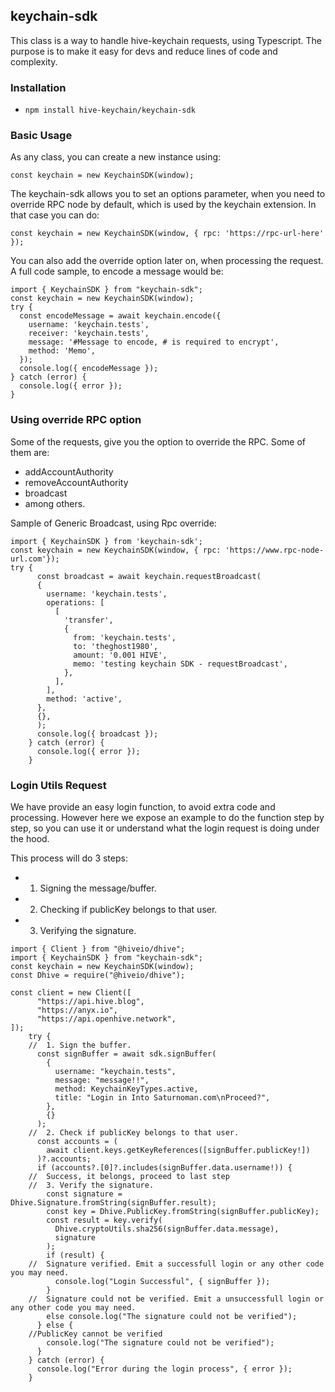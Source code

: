 ## keychain-sdk

This class is a way to handle hive-keychain requests, using Typescript. The purpose is to make it easy for devs and reduce lines of code and complexity.

### Installation

- `npm install hive-keychain/keychain-sdk`

### Basic Usage

As any class, you can create a new instance using:

```
const keychain = new KeychainSDK(window);
```

The keychain-sdk allows you to set an options parameter, when you need to override RPC node by default, which is used by the keychain extension.
In that case you can do:

```
const keychain = new KeychainSDK(window, { rpc: 'https://rpc-url-here' });
```

You can also add the override option later on, when processing the request.
A full code sample, to encode a message would be:

```
import { KeychainSDK } from "keychain-sdk";
const keychain = new KeychainSDK(window);
try {
  const encodeMessage = await keychain.encode({
    username: 'keychain.tests',
    receiver: 'keychain.tests',
    message: '#Message to encode, # is required to encrypt',
    method: 'Memo',
  });
  console.log({ encodeMessage });
} catch (error) {
  console.log({ error });
}
```

### Using override RPC option

Some of the requests, give you the option to override the RPC.
Some of them are:

- addAccountAuthority
- removeAccountAuthority
- broadcast
- among others.

Sample of Generic Broadcast, using Rpc override:

```
import { KeychainSDK } from 'keychain-sdk';
const keychain = new KeychainSDK(window, { rpc: 'https://www.rpc-node-url.com'});
try {
      const broadcast = await keychain.requestBroadcast(
      {
        username: 'keychain.tests',
        operations: [
          [
            'transfer',
            {
              from: 'keychain.tests',
              to: 'theghost1980',
              amount: '0.001 HIVE',
              memo: 'testing keychain SDK - requestBroadcast',
            },
          ],
        ],
        method: 'active',
      },
      {},
      );
      console.log({ broadcast });
    } catch (error) {
      console.log({ error });
    }
```

### Login Utils Request

We have provide an easy login function, to avoid extra code and processing. However here we expose an example to do the function step by step, so you can use it or understand what the login request is doing under the hood.

This process will do 3 steps:

- 1.  Signing the message/buffer.
- 2.  Checking if publicKey belongs to that user.
- 3.  Verifying the signature.

```
import { Client } from "@hiveio/dhive";
import { KeychainSDK } from "keychain-sdk";
const keychain = new KeychainSDK(window);
const Dhive = require("@hiveio/dhive");

const client = new Client([
      "https://api.hive.blog",
      "https://anyx.io",
      "https://api.openhive.network",
]);
    try {
    //  1. Sign the buffer.
      const signBuffer = await sdk.signBuffer(
        {
          username: "keychain.tests",
          message: "message!!",
          method: KeychainKeyTypes.active,
          title: "Login in Into Saturnoman.com\nProceed?",
        },
        {}
      );
    //  2. Check if publicKey belongs to that user.
      const accounts = (
        await client.keys.getKeyReferences([signBuffer.publicKey!])
      )?.accounts;
      if (accounts?.[0]?.includes(signBuffer.data.username!)) {
    //  Success, it belongs, proceed to last step
    //  3. Verify the signature.
        const signature = Dhive.Signature.fromString(signBuffer.result);
        const key = Dhive.PublicKey.fromString(signBuffer.publicKey);
        const result = key.verify(
          Dhive.cryptoUtils.sha256(signBuffer.data.message),
          signature
        );
        if (result) {
    //  Signature verified. Emit a successfull login or any other code you may need.
          console.log("Login Successful", { signBuffer });
        }
    //  Signature could not be verified. Emit a unsuccessfull login or any other code you may need.
        else console.log("The signature could not be verified");
      } else {
    //PublicKey cannot be verified
        console.log("The signature could not be verified");
      }
    } catch (error) {
      console.log("Error during the login process", { error });
    }

```
